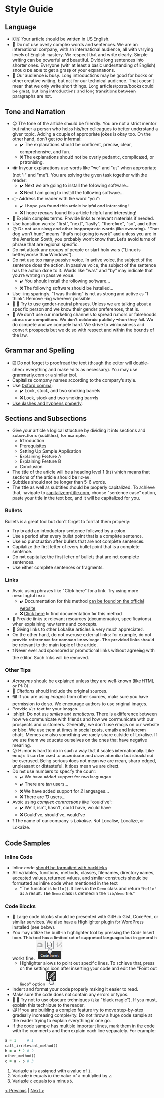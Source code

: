 # Style Guide

## Language

* :us: Your article should be written in US English.
* :speech_balloon: Do not use overly complex words and sentences. We are an international company, with an international audience, all with varying levels of English mastery. We respect that and write clearly. Simple writing can be powerful and beautiful. Divide long sentences into shorter ones. Everyone (with at least a basic understanding of English) should be able to get a grasp of your explanations.
* :dart: Our audience is busy. Long introductions may be good for books or other creative writing, but not for our technical audience. That doesn’t mean that we only write short things. Long articles/posts/books could be great, but long introductions and long transitions between paragraphs are not. 

## Tone and Narration

* :blush: The tone of the article should be friendly. You are not a strict mentor but rather a person who helps his/her colleagues to better understand a given topic. Adding a couple of appropriate jokes is okay too. On the other hand, don't get *too* informal:
  + :heavy_check_mark: The explanations should be confident, precise, clear, comprehensive, and fun.
  + :x: The explanations should not be overly pedantic, complicated, or patronising.
* :family: In your explanations use words like "we" and "us" when appropriate (not "I" and "me"). You are solving the given task together with the reader:
  + :heavy_check_mark: Next *we* are going to install the following software...
  + :x: Next *I* am going to install the following software...
* :point_right: Address the reader with the word "you":
  + :heavy_check_mark: I hope *you* found this article helpful and interesting!
  + :x: I hope *readers* found this article helpful and interesting!
* :link: Explain complex terms. Provide links to relevant materials if needed.
* Use transition words: "first", "next", "lastly", "therefore", "so", and other.
* :no_mouth: Do not use slang and other inappropriate words (like swearing). "That dog won’t hunt" means "that’s not going to work" and unless you are in the American South, you probably won’t know that. Let’s avoid turns of phrase that are regional specific.
* Do not attack any groups of people or start holy wars ("Linux is better/worse than Windows").
* Do not use too many passive voice. In active voice, the subject of the sentence does the action. In passive voice, the subject of the sentence has the action done to it. Words like "was" and "by" may indicate that you’re writing in passive voice.
  + :heavy_check_mark: You should install the following software...
  + :x: The following software should be installed...
* Use -ing sparingly. "I was thinking" is not as strong and active as "I think". Remove -ing wherever possible.
* :woman: :man: Try to use gender-neutral phrases. Unless we are talking about a specific person and we know their gender preferences, that is.
* :no_good: We don’t use our marketing channels to spread rumors or falsehoods about our competitors. We don’t celebrate publicly when they fail. We do compete and we compete hard. We strive to win business and convert prospects but we do so with respect and within the bounds of the law.

## Grammar and Spelling

* :ballot_box_with_check: Do not forget to proofread the text (though the editor will double-check everything and make edits as necessary). You may use [grammarly.com](https://www.grammarly.com/) or a similar tool.
* Capitalize company names according to the company’s style.
* Use [Oxford comma](https://www.grammarly.com/blog/what-is-the-oxford-comma-and-why-do-people-care-so-much-about-it/):
  + :heavy_check_mark: Lock, stock, and two smoking barrels
  + :x: Lock, stock and two smoking barrels
* [Use dashes and hyphens properly](https://www.grammarly.com/blog/hyphens-and-dashes/).

## Sections and Subsections

* Give your article a logical structure by dividing it into sections and subsections (subtitles), for example:
  + Introduction
  + Prerequisites
  + Setting Up Sample Application
  + Explaining Feature A
  + Explaining Feature B
  + Conclusion
* The title of the article will be a heading level 1 (`h1`) which means that sections of the article should be `h2`-`h6`.
* Subtitles should not be longer than 5-6 words.
* The title as well as subtitles should be properly capitalized. To achieve that, navigate to [capitalizemytitle.com](https://capitalizemytitle.com/), choose "sentence case" option, paste your title in the text box, and it will be capitalized for you. 

### Bullets

Bullets is a great tool but don't forget to format them properly:

* Try to add an introductory sentence followed by a colon.
* Use a period after every bullet point that is a complete sentence.
* Use no punctuation after bullets that are not complete sentences.
* Capitalize the first letter of every bullet point that is a complete sentence.
* Do not capitalize the first letter of bullets that are not complete sentences.
* Use either complete sentences or fragments.

### Links

* Avoid using phrases like "Click here" for a link. Try using more meaningful text:
  + :heavy_check_mark: Documentation for this method [can be found on the official website](http://example.com/)
  + :x: [Click here](http://example.com/) to find documentation for this method
* :link: Provide links to relevant resources (documentation, specifications) when explaining new terms and concepts.
* :mega: Giving links to other Lokalise articles is very much appreciated.
* On the other hand, do not overuse external links: for example, do not provide references for common knowledge. The provided links should be relevant to the main topic of the article.
* :heavy_exclamation_mark: Never ever add sponsored or promotional links without agreeing with the editor. Such links will be removed.

### Other Tips

* *Acronyms* should be explained unless they are well-known (like HTML or PNG).
* :speech_balloon: *Citations* should include the original sources.
* :framed_picture: If you are using *images* from other sources, make sure you have permission to do so. We encourage authors to use original images.
* Provide `alt` text for your images.
* :shipit: Do not use *smiles* and *emoticons*. There is a difference between how we communicate with friends and how we communicate with our prospects and customers. Generally, we don’t use emojis on our website or blog. We use them at times in social posts, emails and Intercom chats. Memes are also something we rarely share outside of Lokalise. If we use them we educate ourselves on the ones that have negative meaning.
* :confused: Humor is hard to do in such a way that it scales internationally. Like emojis it can be used to accentuate and draw attention but should not be overused. Being serious does not mean we are mean, sharp-edged, unpleasant or distasteful. It does mean we are direct.
* Do not use numbers to specify the count:
  + :heavy_check_mark: We have added support for *two* languages...
  + :heavy_check_mark: There are *ten* users...
  + :x: We have added support for *2* languages...
  + :x: There are *10* users...
* Avoid using *complex contractions* like "could've":
  + :heavy_check_mark: We'll, isn't, hasn't, could have, would have
  + :x: Could've, should've, would've
* :exclamation: The name of our company is *Lokalise*. Not Localise, Localize, or Lokalize.

## Code Samples

### Inline Code

* Inline code [should be formatted with backticks](https://confluence.atlassian.com/bitbucketserver/markdown-syntax-guide-776639995.html#Markdownsyntaxguide-Inlinecodecharacters).
* All variables, functions, methods, classes, filenames, directory names, accepted values, returned values, and similar constructs should be formatted as inline code when mentioned in the text:
  + "The function is `hello()`. It lives in the `Demo` class and return `"Hello"` as a result. The `Demo` class is defined in the `lib/demo` file."

### Code Blocks

* :page_facing_up: Large code blocks should be presented with GitHub Gist, CodePen, or similar services. We also have a Highlighter plugin for WordPress installed (see below). 
* You may utilize the built-in highlighter tool by pressing the Code Insert icon. This tool has a limited set of supported languages but in general it works fine.
![](../img/code_insert.png)
  + Highlighter allows to point out specific lines. To achieve that, press on the settings icon after inserting your code and edit the "Point out lines" option
![](../img/code_settings.png)
* Indent and format your code properly making it easier to read.
* Make sure the code does not contain any errors or typos.
* :tophat: :rabbit: Try not to use obscure techniques (aka "black magic"). If you must, explain this technique to the reader.
* :scream_cat: If you are building a complex feature try to move step-by-step gradually increasing complexity. Do not throw a huge code sample at the reader trying to explain everything in one go.
* If the code sample has multiple important lines, mark them in the code with the comments and then explain each line separately. For example:

```ruby
a = 1     # 1
call_irrelevant_method()
b = a * 2 # 2
other_method()
c = a - b # 3
```

1. Variable `a` is assigned with a value of `1`.
2. Variable `b` equals to the value of `a` multiplied by `2`.
3. Variable `c` equals to `a` minus `b`.

[< Previous](01-general-requirements.md) | [Next >](03-collaborating-with-editor.md)
